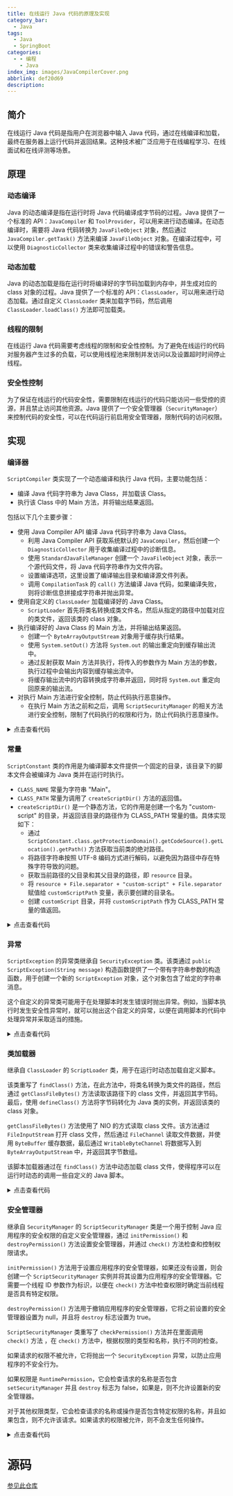 ```yaml
---
title: 在线运行 Java 代码的原理及实现
category_bar:
  - Java
tags:
  - Java
  - SpringBoot
categories:
  - - 编程
    - Java
index_img: images/JavaCompilerCover.png
abbrlink: def20d69
description:
---
```

## 简介

在线运行 Java 代码是指用户在浏览器中输入 Java 代码，通过在线编译和加载，最终在服务器上运行代码并返回结果。这种技术被广泛应用于在线编程学习、在线面试和在线评测等场景。

##  原理

### 动态编译

Java 的动态编译是指在运行时将 Java 代码编译成字节码的过程。Java 提供了一个标准的 API：`JavaCompiler` 和 `ToolProvider`，可以用来进行动态编译。在动态编译时，需要将 Java 代码转换为 `JavaFileObject` 对象，然后通过 `JavaCompiler.getTask()` 方法来编译 `JavaFileObject` 对象。在编译过程中，可以使用 `DiagnosticCollector` 类来收集编译过程中的错误和警告信息。

### 动态加载

Java 的动态加载是指在运行时将编译好的字节码加载到内存中，并生成对应的 class 对象的过程。Java 提供了一个标准的 API：`ClassLoader`，可以用来进行动态加载。通过自定义 `ClassLoader` 类来加载字节码，然后调用 `ClassLoader.loadClass()` 方法即可加载类。

### 线程的限制

在线运行 Java 代码需要考虑线程的限制和安全性控制。为了避免在线运行的代码对服务器产生过多的负载，可以使用线程池来限制并发访问以及设置超时时间停止线程。

### 安全性控制

为了保证在线运行的代码安全性，需要限制在线运行的代码只能访问一些受控的资源，并且禁止访问其他资源。Java 提供了一个安全管理器（`SecurityManager`）来控制代码的安全性，可以在代码运行前启用安全管理器，限制代码的访问权限。

## 实现

### 编译器

`ScriptCompiler` 类实现了一个动态编译和执行 Java 代码，主要功能包括：

- 编译 Java 代码字符串为 Java Class，并加载该 Class。
- 执行该 Class 中的 Main 方法，并将输出结果返回。

包括以下几个主要步骤：

- 使用 Java Compiler API 编译 Java 代码字符串为 Java Class。
   - 利用 Java Compiler API 获取系统默认的 `JavaCompiler`，然后创建一个 `DiagnosticCollector` 用于收集编译过程中的诊断信息。
   - 使用 `StandardJavaFileManager` 创建一个 `JavaFileObject` 对象，表示一个源代码文件，将 Java 代码字符串作为文件内容。
   - 设置编译选项，这里设置了编译输出目录和编译源文件列表。
   - 调用 `CompilationTask` 的 `call()` 方法编译 Java 代码，如果编译失败，则将诊断信息拼接成字符串并抛出异常。
- 使用自定义的 `ClassLoader` 加载编译好的 Java Class。
   - `ScriptLoader` 首先将类名转换成类文件名，然后从指定的路径中加载对应的类文件，返回该类的 class 对象。
- 执行编译好的 Java Class 的 Main 方法，并将输出结果返回。
   - 创建一个 `ByteArrayOutputStream` 对象用于缓存执行结果。
   - 使用 `System.setOut()` 方法将 `System.out` 的输出重定向到缓存输出流中。
   - 通过反射获取 Main 方法并执行，将传入的参数作为 Main 方法的参数，执行过程中会输出内容到缓存输出流中。
   - 将缓存输出流中的内容转换成字符串并返回，同时将 `System.out` 重定向回原来的输出流。
- 对执行 Main 方法进行安全控制，防止代码执行恶意操作。
   - 在执行 Main 方法之前和之后，调用 `ScriptSecurityManager` 的相关方法进行安全控制，限制了代码执行的权限和行为，防止代码执行恶意操作。

<details>
  <summary>点击查看代码</summary>


```java
package script;

import javax.tools.*;
import java.io.ByteArrayOutputStream;
import java.io.PrintStream;
import java.lang.reflect.InvocationTargetException;
import java.lang.reflect.Method;
import java.net.URI;
import java.util.ArrayList;
import java.util.Arrays;
import java.util.Collections;
import java.util.List;
import java.util.concurrent.*;

/**
 * @author loquy
 */
public class ScriptCompiler {

    public Class<?> compile(String javaSource) throws Exception {
        JavaCompiler javaCompiler = ToolProvider.getSystemJavaCompiler();
        DiagnosticCollector<JavaFileObject> diagnosticsCollector = new DiagnosticCollector<>();
        StandardJavaFileManager standardFileManager = javaCompiler.getStandardFileManager(null, null, null);
        JavaFileObject file = new StringObject(ScriptConstant.CLASS_NAME, javaSource);
        Iterable<String> options = Arrays.asList("-d", ScriptConstant.CLASS_PATH);
        Iterable<? extends JavaFileObject> files = Collections.singletonList(file);

        JavaCompiler.CompilationTask task = javaCompiler.getTask(null, standardFileManager, diagnosticsCollector, options, null, files);
        Boolean result = task.call();
        if (!result) {
            StringBuilder diagnosticString = new StringBuilder();
            List<Diagnostic<? extends JavaFileObject>> diagnostics = diagnosticsCollector.getDiagnostics();
            for (Diagnostic<? extends JavaFileObject> diagnostic : diagnostics) {
                diagnosticString.append(diagnostic);
            }
            throw new Exception("编译失败，请检查语法是否正确，具体错误：" + diagnosticString);
        }
        return loadClass("Main");
    }

    /**
     * 加载CLASS
     *
     * @param className 类名
     * @return class文件
     */
    public Class<?> loadClass(String className) throws Exception {
        //用自定义classLoader加载这个class
        ScriptLoader scriptLoader = new ScriptLoader(getClass().getClassLoader());
        return scriptLoader.loadClass(className);
    }

    public String executeMainMethod(Class<?> clazz, Long timeLimit, String[] args) throws ScriptException {
        final ExecutorService executorService = Executors.newFixedThreadPool(10);
        List<FutureTask<String>> futureTaskList = new ArrayList<>();
        Callable<String> mainMethodExecuteCallable = () -> executeMainMethodWithClass(clazz, args);
        FutureTask<String> futureTask = new FutureTask<>(mainMethodExecuteCallable);
        futureTaskList.add(futureTask);
        executorService.submit(futureTask);
        String result = null;
        FutureTask<String> taskItem = futureTaskList.get(0);
        try {
            result = taskItem.get(timeLimit, TimeUnit.MILLISECONDS);
        } catch (TimeoutException e) {
            taskItem.cancel(true);
            e.printStackTrace();
            throw new ScriptException("运行超时了！限定时间为:" + timeLimit + "毫秒");
        } catch (SecurityException | ExecutionException | InterruptedException e) {
            e.printStackTrace();
            throw new ScriptException("执行失败，请检查代码是否含有危险操作，具体错误：" + e.getMessage());
        } catch (Exception e) {
            e.printStackTrace();
        }
        return result;
    }


    private String executeMainMethodWithClass(Class<?> clazz, String[] args) throws ScriptException {
        ByteArrayOutputStream baoStream = new ByteArrayOutputStream(1024);
        PrintStream cacheStream = new PrintStream(baoStream);
        PrintStream oldStream = System.out;
        System.setOut(cacheStream);
        //执行Main方法
        try {
            long threadId = Thread.currentThread().getId();
            ScriptSecurityManager.initPermission(threadId);
            Method method = clazz.getMethod("main", String[].class);
            method.invoke(null, (Object) args);
            ScriptSecurityManager.destroyPermission();
        } catch (InvocationTargetException e) {
            // 获取目标异常
            Throwable t = e.getTargetException();
            t.printStackTrace();
            throw new ScriptException(t.getMessage());
        } catch (IllegalAccessException | NoSuchMethodException e) {
            e.printStackTrace();
            throw new ScriptException(e.getMessage());
        } finally {
            ScriptSecurityManager.destroyPermission();
        }
        System.setOut(oldStream);
        return baoStream.toString();
    }

    private static class StringObject extends SimpleJavaFileObject {
        private final String contents;

        public StringObject(String className, String contents) {
            super(URI.create("String:///" + className + Kind.SOURCE.extension), Kind.SOURCE);
            this.contents = contents;
        }

        @Override
        public CharSequence getCharContent(boolean ignoreEncodingErrors) {
            return contents;
        }
    }

    public static void main(String[] args) {
        String code = "    import java.io.*;\n" +
                "    public class Main {\n" +
                "        public static void main(String[] args) throws InterruptedException{\n" +
                "            File file = new File(\"D:\\\\test\");\n" +
                "            System.out.println(args[0]);\n" +
//                "            boolean delete = file.delete();\n" +
//                " for (int i = 10; i>=0; i--) {\n" +
//                " Thread.sleep(1000);  \n" +
//                " }\n" +
//                "            System.out.println(delete);\n" +
//                "            System.exit(0);\n" +
                "        }\n" +
                "    }";
        System.out.println(code);
        ScriptCompiler scriptCompiler = new ScriptCompiler();
        try {
            Class<?> clazz = scriptCompiler.compile(code);
            String string = scriptCompiler.executeMainMethod(clazz, 1000L, new String[]{"123"});
            System.out.println("--------->" + string);
        } catch (Exception e) {
            e.printStackTrace();
            System.out.println(e.getMessage());
        }
    }
}
```

</details>

### 常量

`ScriptConstant` 类的作用是为编译脚本文件提供一个固定的目录，该目录下的脚本文件会被编译为 Java 类并在运行时执行。

- `CLASS_NAME` 常量为字符串 "Main"。
- `CLASS_PATH` 常量为调用了 `createScriptDir()` 方法的返回值。
- `createScriptDir()` 是一个静态方法，它的作用是创建一个名为 "custom-script" 的目录，并返回该目录的路径作为 CLASS_PATH 常量的值。具体实现如下：
   - 通过 `ScriptConstant.class.getProtectionDomain().getCodeSource().getLocation().getPath()` 方法获取当前类的绝对路径。
   - 将路径字符串按照 UTF-8 编码方式进行解码，以避免因为路径中存在特殊字符导致的问题。
   - 获取当前路径的父目录和其父目录的路径，即 `resource` 目录。
   - 将 `resource + File.separator + "custom-script" + File.separator` 赋值给 `customScriptPath` 变量，表示要创建的目录名。
   - 创建 `customScript` 目录，并将 `customScriptPath` 作为 CLASS_PATH 常量的值返回。

<details>
  <summary>点击查看代码</summary>




```java
package script;

import java.io.File;
import java.io.UnsupportedEncodingException;

/**
 * @author loquy
 */
public class ScriptConstant {

    public static final String CLASS_NAME = "Main";
    public static final String CLASS_PATH = createScriptDir();

    public static String createScriptDir() {
        String path = ScriptConstant.class.getProtectionDomain().getCodeSource().getLocation().getPath();
        try {
            path = java.net.URLDecoder.decode(path, "UTF-8");
        } catch (UnsupportedEncodingException e) {
            e.printStackTrace();
        }
        File file = new File(path);
        File parent = new File(file.getParent());
        File resource = new File(parent.getParent());
        String customScriptPath = resource + File.separator + "custom-script" + File.separator;
        File customScript = new File(customScriptPath);
        if (!customScript.exists()) {
            customScript.mkdirs();
        }
        return customScriptPath;
    }
}
```

</details>

### 异常

`ScriptException` 的异常类继承自 `SecurityException` 类。该类通过 `public ScriptException(String message)` 构造函数提供了一个带有字符串参数的构造函数，用于创建一个新的 `ScriptException` 对象，这个对象包含了给定的字符串消息。

这个自定义的异常类可能用于在处理脚本时发生错误时抛出异常。例如，当脚本执行时发生安全性异常时，就可以抛出这个自定义的异常，以便在调用脚本的代码中处理异常并采取适当的措施。

<details>
  <summary>点击查看代码</summary>


```java
package script;

/**
 * @author loquy
 */
public class ScriptException extends SecurityException {
    public ScriptException(String message) {
        super(message);
    }
}
```

</details>

### 类加载器

继承自 `ClassLoader` 的 `ScriptLoader` 类，用于在运行时动态加载自定义脚本。

该类重写了 `findClass()` 方法，在此方法中，将类名转换为类文件的路径，然后通过 `getClassFileBytes()` 方法读取该路径下的 class 文件，并返回其字节码。最后，使用 `defineClass()` 方法将字节码转化为 Java 类的实例，并返回该类的 class 对象。

`getClassFileBytes()` 方法使用了 NIO 的方式读取 class 文件。该方法通过 `FileInputStream` 打开 class 文件，然后通过 `FileChannel` 读取文件数据，并使用 `ByteBuffer` 缓存数据，最后通过 `WritableByteChannel` 将数据写入到 `ByteArrayOutputStream` 中，并返回其字节数组。

该脚本加载器通过在 `findClass()` 方法中动态加载 class 文件，使得程序可以在运行时动态的调用一些自定义的 Java 脚本。

<details>
  <summary>点击查看代码</summary>


```java
package script;

import java.io.ByteArrayOutputStream;
import java.io.FileInputStream;
import java.nio.ByteBuffer;
import java.nio.channels.Channels;
import java.nio.channels.FileChannel;
import java.nio.channels.WritableByteChannel;

/**
 * @author loquy
 */
public class ScriptLoader extends ClassLoader {

    public ScriptLoader(ClassLoader parent) {
        super(parent);
    }

    @Override
    protected Class<?> findClass(String name) {
        //将包转为目录
        String classPath = name.replace(".", "\\") + ".class";
        String classFile = ScriptConstant.CLASS_PATH + classPath;
        Class<?> clazz = null;
        try {
            byte[] data = getClassFileBytes(classFile);
            clazz = defineClass(name, data, 0, data.length);
            if (null == clazz) {
                throw new Exception("类加载器里不能找到这个类");
            }

        } catch (Exception e) {
            e.printStackTrace();
        }
        return clazz;

    }

    private byte[] getClassFileBytes(String classFile) throws Exception {
        //采用NIO读取
        FileInputStream fis = new FileInputStream(classFile);
        FileChannel fileC = fis.getChannel();
        ByteArrayOutputStream baos = new ByteArrayOutputStream();
        WritableByteChannel outC = Channels.newChannel(baos);
        ByteBuffer buffer = ByteBuffer.allocateDirect(1024);
        while (true) {
            int i = fileC.read(buffer);
            if (i == 0 || i == -1) {
                break;
            }
            buffer.flip();
            outC.write(buffer);
            buffer.clear();
        }
        fis.close();
        return baos.toByteArray();
    }
}
```

</details>

### 安全管理器

继承自 `SecurityManager` 的 `ScriptSecurityManager` 类是一个用于控制 Java 应用程序的安全权限的自定义安全管理器，通过 `initPermission()` 和 `destroyPermission()` 方法设置安全管理器，并通过 `check()` 方法检查和控制权限请求。

`initPermission()` 方法用于设置应用程序的安全管理器，如果还没有设置，则会创建一个 `ScriptSecurityManager` 实例并将其设置为应用程序的安全管理器。它需要一个线程 ID 参数作为标识，以便在 `check()` 方法中检查权限时确定当前线程是否具有特定权限。

`destroyPermission()` 方法用于撤销应用程序的安全管理器，它将之前设置的安全管理器设置为 null，并且将 `destroy` 标志设置为 true。

`ScriptSecurityManager` 类重写了 `checkPermission()` 方法并在里面调用 `check()` 方法 ，在 `check()` 方法中，根据权限的类型和名称，执行不同的检查。

如果请求的权限不被允许，它将抛出一个 `SecurityException` 异常，以防止应用程序的不安全行为。

如果权限是 `RuntimePermission`，它会检查请求的名称是否包含 `setSecurityManager` 并且 `destroy` 标志为 false，如果是，则不允许设置新的安全管理器。

对于其他权限类型，它会检查请求的名称或操作是否包含特定权限的名称，并且如果包含，则不允许该请求。如果请求的权限被允许，则不会发生任何操作。

<details>
  <summary>点击查看代码</summary>


```java
package script;

import java.security.Permission;

/**
 * @author loquy
 */
public class ScriptSecurityManager extends SecurityManager {

    private static boolean destroy = false;
    private static long threadId;

    public static void initPermission(long threadId) {
        SecurityManager originalSecurityManager = System.getSecurityManager();
        if (originalSecurityManager == null) {
            SecurityManager sm = new ScriptSecurityManager();
            System.setSecurityManager(sm);
        }
        ScriptSecurityManager.threadId = threadId;
    }

    public static void destroyPermission() {
        ScriptSecurityManager.destroy = true;
        System.setSecurityManager(null);
    }

    private void check(Permission perm) throws ScriptException {
        long threadId = Thread.currentThread().getId();
        if (threadId == ScriptSecurityManager.threadId) {
            String name = perm.getName();
            String actions = perm.getActions();
            if (perm instanceof RuntimePermission) {
                String setSecurityManager = "setSecurityManager";
                if (name.contains(setSecurityManager) && !destroy) {
                    throw new SecurityException("不允许设置安全管理器！");
                }
                checkPerm(name, "exitVM", "不允许调用exit方法！");
                checkPerm(name, "loadLibrary", "不允许链接库！");
                checkPerm(name, "createClassLoader", "不允许创建类加载器！");
                checkPerm(name, "getClassLoader", "不允许获取类加载器！");
                checkPerm(name, "writeFileDescriptor", "不允许写入文件描述符！");
                checkPerm(name, "queuePrintJob", "不允许调用线程发起打印作业请求！");
                checkPerm(name, "setContextClassLoader", "不允许线程使用的上下文类装入器的设置！");
                checkPerm(name, "enableContextClassLoaderOverride", "不允许线程上下文类装入器方法的子类实现！");
                checkPerm(name, "closeClassLoader", "不允许关闭类加载器！");
                checkPerm(name, "createSecurityManager", "不允许创建一个新的安全管理器！");
                checkPerm(name, "shutdownHooks", "不允许注册和取消虚拟机关机钩子！");
                checkPerm(name, "setFactory", "不允许设置ServerSocket或socket使用的套接字工厂，或URL使用的流处理程序工厂！");
                checkPerm(name, "setIO", "不允许System.out、 System.in 和 System.err 的设置！");
                checkPerm(name, "modifyThread", "不允许线程的修改！");
                checkPerm(name, "defineClassInPackage", "不允许在参数指定的包中定义类！");
                checkPerm(name, "modifyThread", "不允许线程的修改！");
                checkPerm(name, "stopThread", "不允许通过调用Thread stop方法停止线程！");
                checkPerm(name, "modifyThreadGroup", "不允许修改线程组！");
                checkPerm(name, "getProtectionDomain", "不允许获取特定代码源的策略信息！");
                checkPerm(name, "getFileSystemAttributes", "不允许文件系统属性的检索！");
                checkPerm(name, "loadLibrary", "不允许指定库的动态链接！");
                checkPerm(name, "accessClassInPackage", "不允许通过类装入器的loadClass方法访问指定的包！");
                checkPerm(name, "defineClassInPackage", "不允许通过类装入器的defineClass方法定义指定包中的类！");
                checkPerm(name, "accessDeclaredMembers", "不允许对类的已声明成员的访问！");
                checkPerm(name, "queuePrintJob", "不允许打印作业请求的启动！");
                checkPerm(name, "getStackTrace", "不允许获取另一个线程的堆栈跟踪信息！");
                checkPerm(name, "setDefaultUncaughtExceptionHandler", "不允许设置当线程因未捕获异常而突然终止时使用的默认处理程序！");
                checkPerm(name, "preferences", "不允许允许在Preferences持久备份存储中检索或更新操作！");
                checkPerm(name, "usePolicy", "不允许授予禁用Java插件的默认安全提示行为！");
            }
            if (perm instanceof java.io.FilePermission) {
                checkPerm(actions, "execute", "不允许调用exec方法！");
                checkPerm(actions, "write", "不允许写入文件！");
                checkPerm(actions, "delete", "不允许删除文件！");
            }
            if (perm instanceof java.net.SocketPermission) {
                checkPerm(name, "resolve,connect", "不允许打开到指定主机和端口号的套接字连接！");
                checkPerm(name, "listen", "不允许在指定的本地端口号上等待连接请求！");
                checkPerm(name, "connect,accept", "不允许接受来自指定主机和端口号的套接字连接！");
            }
            if (perm instanceof java.util.PropertyPermission) {
                checkPerm(name, "read,write", "不允许访问或修改系统属性！");
            }
            if (perm instanceof java.security.SecurityPermission) {
                checkPerm(name,"createAccessControlContext,getDomainCombiner,getPolicy,setPolicy,createPolicy,getProperty," +
                                "setProperty,insertProvider,removeProvider,clearProviderProperties,putProviderProperty,removeProviderProperty",
                        "不允许具有指定权限目标名称的权限！");
            }
        }
    }

    @Override
    public void checkPermission(Permission perm) throws ScriptException {
        check(perm);

    }

    @Override
    public void checkPermission(Permission perm, Object context) throws ScriptException {
        check(perm);
    }

    private void checkPerm(String perm, String checks, String msg) throws ScriptException {
        String[] check = checks.split(",");
        for (String checkPerm : check) {
            if (perm.contains(checkPerm)) {
                throw new ScriptException(msg);
            }
        }
    }
}
```

</details>

# 源码

[参见此仓库](https://github.com/loquy/spring-boot-demo)
